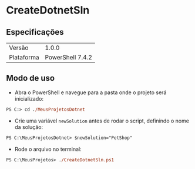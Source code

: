 # CreateDotnetSln

## Especificações
|                                              |                                              |
| -------------------------------------------- | -------------------------------------------- |
| Versão                                       | 1.0.0 |
| Plataforma                                   | PowerShell 7.4.2 |

## Modo de uso
- Abra o PowerShell e navegue para a pasta onde o projeto será inicializado:
```ps
PS C:> cd ./MeusProjetosDotnet
```
- Crie uma variável `newSolution` antes de rodar o script, definindo o nome da solução:
```ps
PS C:\MeusProjetosDotnet> $newSolution="PetShop"
```
- Rode o arquivo no terminal:
```ps
PS C:\MeusProjetos> ./CreateDotnetSln.ps1
```
